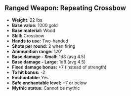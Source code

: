 ## Ranged Weapon: Repeating Crossbow
- **Weight:** 22 lbs
- **Base value:** 1000 gold
- **Base material:** Wood
- **Skill:** Crossbow
- **Hands to use:** Two-handed
- **Shots per round:** 2 when firing
- **Ammunition range:** 120'
- **Base damage - Small:** 1d8 (avg 4.5)
- **Base damage - Large:** 1d8 (avg 4.5)
- **Fixed damage bonus:** +7 (instead of strength)
- **To hit bonus:** -2
- **Enchantable:** Yes
- **Safe enchantable level:** +7 or below
- **Mythic status:** Cannot be mythic
